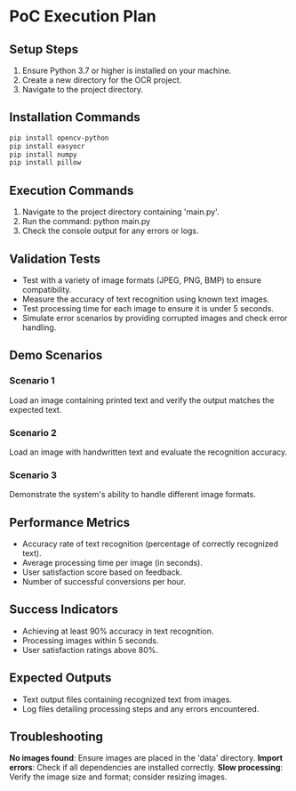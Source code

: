 # PoC Execution Plan

## Setup Steps
1. Ensure Python 3.7 or higher is installed on your machine.
2. Create a new directory for the OCR project.
3. Navigate to the project directory.

## Installation Commands
```bash
pip install opencv-python
pip install easyocr
pip install numpy
pip install pillow
```

## Execution Commands
1. Navigate to the project directory containing 'main.py'.
2. Run the command: python main.py
3. Check the console output for any errors or logs.

## Validation Tests
- Test with a variety of image formats (JPEG, PNG, BMP) to ensure compatibility.
- Measure the accuracy of text recognition using known text images.
- Test processing time for each image to ensure it is under 5 seconds.
- Simulate error scenarios by providing corrupted images and check error handling.

## Demo Scenarios
### Scenario 1
Load an image containing printed text and verify the output matches the expected text.

### Scenario 2
Load an image with handwritten text and evaluate the recognition accuracy.

### Scenario 3
Demonstrate the system's ability to handle different image formats.


## Performance Metrics
- Accuracy rate of text recognition (percentage of correctly recognized text).
- Average processing time per image (in seconds).
- User satisfaction score based on feedback.
- Number of successful conversions per hour.

## Success Indicators
- Achieving at least 90% accuracy in text recognition.
- Processing images within 5 seconds.
- User satisfaction ratings above 80%.

## Expected Outputs
- Text output files containing recognized text from images.
- Log files detailing processing steps and any errors encountered.

## Troubleshooting
**No images found**: Ensure images are placed in the 'data' directory.
**Import errors**: Check if all dependencies are installed correctly.
**Slow processing**: Verify the image size and format; consider resizing images.

